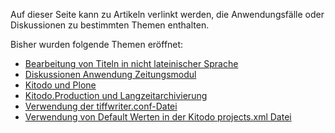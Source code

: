 Auf dieser Seite kann zu Artikeln verlinkt werden, die Anwendungsfälle oder Diskussionen zu bestimmten Themen enthalten. 

Bisher wurden folgende Themen eröffnet: 

* [Bearbeitung von Titeln in nicht lateinischer Sprache](https://github.com/kitodo/kitodo-production/wiki/Bearbeitung-von-Titeln-in-nicht-lateinischer-Sprache)
* [Diskussionen Anwendung Zeitungsmodul](https://github.com/kitodo/kitodo-production/wiki/Diskussionen-Anwendung-%20Zeitungsmodul)
* [Kitodo und Plone](https://github.com/kitodo/kitodo-production/wiki/Kitodo-und-Plone)
* [Kitodo.Production und Langzeitarchivierung](https://github.com/kitodo/kitodo-production/wiki/Kitodo.Production-und-Langzeitarchivierung)
* [Verwendung der tiffwriter.conf-Datei](https://github.com/kitodo/kitodo-production/wiki/Verwendung-der-tiffwriterconf-Datei)
* [Verwendung von Default Werten in der Kitodo projects.xml Datei](https://github.com/kitodo/kitodo-production/wiki/Verwendung-von-Default-Werten-in-der-Kitodo-projects.xml-Datei)


